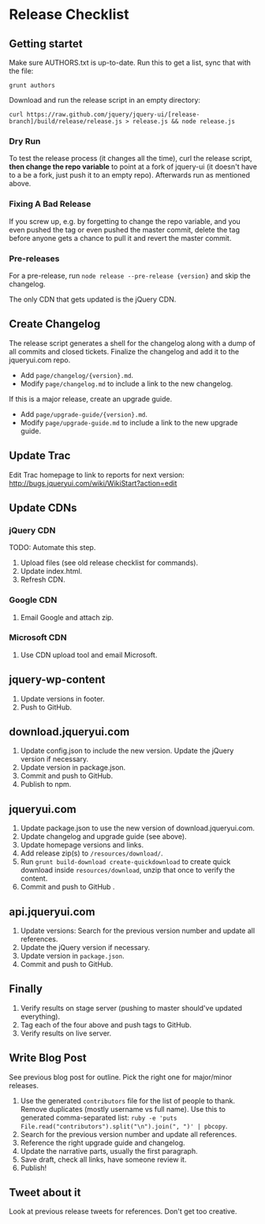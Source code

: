 # Release Checklist

## Getting startet

Make sure AUTHORS.txt is up-to-date. Run this to get a list, sync that with the file:

```
grunt authors
```

Download and run the release script in an empty directory:

```
curl https://raw.github.com/jquery/jquery-ui/[release-branch]/build/release/release.js > release.js && node release.js
```

### Dry Run

To test the release process (it changes all the time), curl the release script, **then change the repo variable** to point at a fork of jquery-ui (it doesn't have to a be a fork, just push it to an empty repo). Afterwards run as mentioned above.

### Fixing A Bad Release

If you screw up, e.g. by forgetting to change the repo variable, and you even pushed the tag or even pushed the master commit, delete the tag before anyone gets a chance to pull it and revert the master commit.
 
### Pre-releases

For a pre-release, run `node release --pre-release {version}` and skip the changelog.

The only CDN that gets updated is the jQuery CDN.

 
## Create Changelog

The release script generates a shell for the changelog along with a dump of all commits and closed tickets. Finalize the changelog and add it to the jqueryui.com repo.
- Add `page/changelog/{version}.md`.
- Modify `page/changelog.md` to include a link to the new changelog. 

If this is a major release, create an upgrade guide.
- Add `page/upgrade-guide/{version}.md`.
- Modify `page/upgrade-guide.md` to include a link to the new upgrade guide.
 
## Update Trac

Edit Trac homepage to link to reports for next version: http://bugs.jqueryui.com/wiki/WikiStart?action=edit

## Update CDNs

### jQuery CDN

TODO: Automate this step.
 1. Upload files (see old release checklist for commands).
 1. Update index.html.
 1. Refresh CDN. 

### Google CDN
 1. Email Google and attach zip.

### Microsoft CDN
 1. Use CDN upload tool and email Microsoft.
 
## jquery-wp-content
 1. Update versions in footer.
 1. Push to GitHub. 
 
## download.jqueryui.com
 1. Update config.json to include the new version. Update the jQuery version if necessary. 
 1. Update version in package.json. 
 1. Commit and push to GitHub.
 1. Publish to npm.
 
## jqueryui.com
 1. Update package.json to use the new version of download.jqueryui.com.
 1. Update changelog and upgrade guide (see above).
 1. Update homepage versions and links.
 1. Add release zip(s) to `/resources/download/`.
 1. Run `grunt build-download create-quickdownload` to create quick download inside `resources/download`, unzip that once to verify the content. 
 1. Commit and push to GitHub .
 
## api.jqueryui.com
 1. Update versions: Search for the previous version number and update all references.
 1. Update the jQuery version if necessary.
 1. Update version in `package.json`.
 1. Commit and push to GitHub.
 
## Finally
 1. Verify results on stage server (pushing to master should've updated everything).
 1. Tag each of the four above and push tags to GitHub.
 1. Verify results on live server.
 
## Write Blog Post
See previous blog post for outline. Pick the right one for major/minor releases.
 1. Use the generated `contributors` file for the list of people to thank. Remove duplicates (mostly username vs full name). Use this to generated comma-separated list: `ruby -e 'puts File.read("contributors").split("\n").join(", ")' | pbcopy`.
 1. Search for the previous version number and update all references.
 1. Reference the right upgrade guide and changelog.
 1. Update the narrative parts, usually the first paragraph.
 1. Save draft, check all links, have someone review it.
 1. Publish!
 
## Tweet about it 
Look at previous release tweets for references. Don't get too creative.
